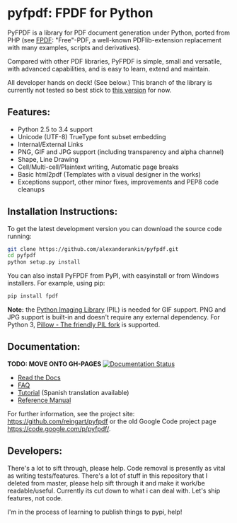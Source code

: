 pyfpdf: FPDF for Python
=======================

PyFPDF is a library for PDF document generation under Python, ported from PHP
(see [FPDF][1]: "Free"-PDF, a well-known PDFlib-extension replacement with many
examples, scripts and derivatives).

Compared with other PDF libraries, PyFPDF is simple, small and versatile, with
advanced capabilities, and is easy to learn, extend and maintain.

  [1]: http://www.fpdf.org/

All developer hands on deck! (See below.) This branch of the library is
currently not tested so best stick to
[this version](https://github.com/reingart/pyfpdf) for now.

Features:
---------

 * Python 2.5 to 3.4 support
 * Unicode (UTF-8) TrueType font subset embedding
 * Internal/External Links
 * PNG, GIF and JPG support (including transparency and alpha channel)
 * Shape, Line Drawing
 * Cell/Multi-cell/Plaintext writing, Automatic page breaks
 * Basic html2pdf (Templates with a visual designer in the works)
 * Exceptions support, other minor fixes, improvements and PEP8 code cleanups
 
Installation Instructions:
--------------------------

To get the latest development version you can download the source code running:

```bash
git clone https://github.com/alexanderankin/pyfpdf.git
cd pyfpdf
python setup.py install
```

You can also install PyFPDF from PyPI, with easyinstall or from Windows 
installers. For example, using pip:
```bash
pip install fpdf
```

**Note:** the [Python Imaging Library](http://www.pythonware.com/products/pil/)
(PIL) is needed for GIF support. PNG and JPG support is built-in and doesn't 
require any external dependency. For Python 3, 
[Pillow - The friendly PIL fork](https://github.com/python-pillow/Pillow) is 
supported.

Documentation:
--------------
**TODO: MOVE ONTO GH-PAGES**
[![Documentation Status](https://readthedocs.org/projects/pyfpdf/badge/?version=latest)](http://pyfpdf.rtfd.org)

 * [Read the Docs](http://pyfpdf.readthedocs.org/en/latest/)
 * [FAQ](http://pyfpdf.readthedocs.io/en/latest/FAQ/index.html)
 * [Tutorial](http://pyfpdf.readthedocs.io/en/latest/Tutorial/index.html)
 (Spanish translation available)
 * [Reference Manual](http://pyfpdf.readthedocs.io/en/latest/ReferenceManual/index.html)

For further information, see the project site:
https://github.com/reingart/pyfpdf or the old Google Code project page
https://code.google.com/p/pyfpdf/.

Developers:
-----------

There's a lot to sift through, please help. Code removal is presently as vital
as writing tests/features. There's a lot of stuff in this repository that I
deleted from master, please help sift through it and make it work/be 
readable/useful. Currently its cut down to what i can deal with. Let's ship
features, not code.

I'm in the process of learning to publish things to pypi, help!

